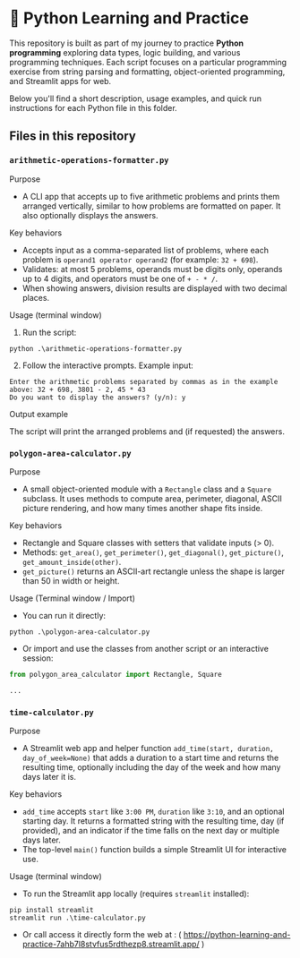 # 🐍 Python Learning and Practice

This repository is built as part of my journey to practice **Python programming** exploring data types, logic building, and various programming techniques. Each script focuses on a particular programming exercise from string parsing and formatting, object-oriented programming, and Streamlit apps for web.

Below you'll find a short description, usage examples, and quick run instructions for each Python file in this folder.


## Files in this repository

### `arithmetic-operations-formatter.py`

Purpose
- A CLI app that accepts up to five arithmetic problems and prints them arranged vertically, similar to how problems are formatted on paper. It also optionally displays the answers.

Key behaviors
- Accepts input as a comma-separated list of problems, where each problem is `operand1 operator operand2` (for example: `32 + 698`).
- Validates: at most 5 problems, operands must be digits only, operands up to 4 digits, and operators must be one of `+ - * /`.
- When showing answers, division results are displayed with two decimal places.

Usage (terminal window)
1. Run the script:

```
python .\arithmetic-operations-formatter.py
```

2. Follow the interactive prompts. Example input:

```
Enter the arithmetic problems separated by commas as in the example above: 32 + 698, 3801 - 2, 45 * 43
Do you want to display the answers? (y/n): y
```

Output example

The script will print the arranged problems and (if requested) the answers.


### `polygon-area-calculator.py`

Purpose
- A small object-oriented module with a `Rectangle` class and a `Square` subclass. It uses methods to compute area, perimeter, diagonal, ASCII picture rendering, and how many times another shape fits inside.

Key behaviors
- Rectangle and Square classes with setters that validate inputs (> 0).
- Methods: `get_area()`, `get_perimeter()`, `get_diagonal()`, `get_picture()`, `get_amount_inside(other)`.
- `get_picture()` returns an ASCII-art rectangle unless the shape is larger than 50 in width or height.

Usage (Terminal window / Import)
- You can run it directly:

```
python .\polygon-area-calculator.py
```

- Or import and use the classes from another script or an interactive session:

```python
from polygon_area_calculator import Rectangle, Square

...
```

### `time-calculator.py`

Purpose
- A Streamlit web app and helper function `add_time(start, duration, day_of_week=None)` that adds a duration to a start time and returns the resulting time, optionally including the day of the week and how many days later it is.

Key behaviors
- `add_time` accepts `start` like `3:00 PM`, `duration` like `3:10`, and an optional starting day. It returns a formatted string with the resulting time, day (if provided), and an indicator if the time falls on the next day or multiple days later.
- The top-level `main()` function builds a simple Streamlit UI for interactive use.

Usage (terminal window)
- To run the Streamlit app locally (requires `streamlit` installed):

```
pip install streamlit
streamlit run .\time-calculator.py
```

- Or call access it directly form the web at : 
( https://python-learning-and-practice-7ahb7l8stvfus5rdthezp8.streamlit.app/ )
